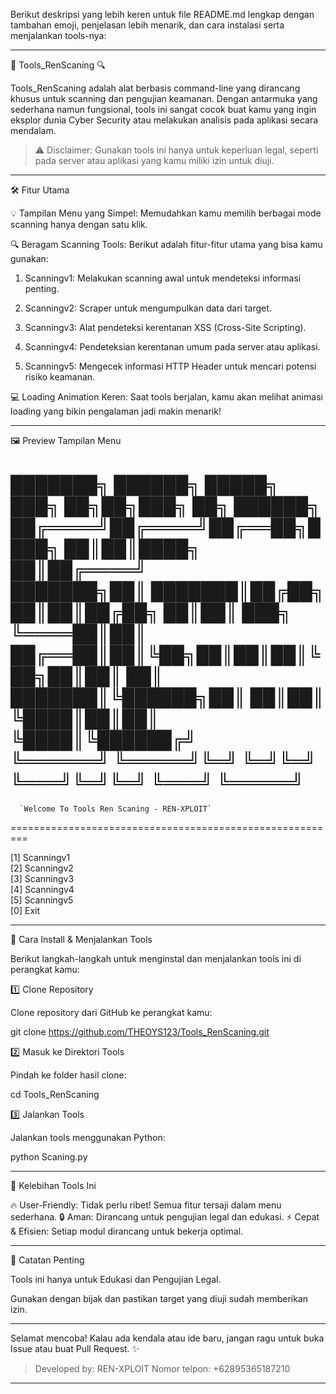 Berikut deskripsi yang lebih keren untuk file README.md lengkap dengan tambahan emoji, penjelasan lebih menarik, dan cara instalasi serta menjalankan tools-nya:


---

🚀 Tools_RenScaning 🔍

Tools_RenScaning adalah alat berbasis command-line yang dirancang khusus untuk scanning dan pengujian keamanan. Dengan antarmuka yang sederhana namun fungsional, tools ini sangat cocok buat kamu yang ingin eksplor dunia Cyber Security atau melakukan analisis pada aplikasi secara mendalam.

> ⚠️ Disclaimer: Gunakan tools ini hanya untuk keperluan legal, seperti pada server atau aplikasi yang kamu miliki izin untuk diuji.




---

🛠️ Fitur Utama

💡 Tampilan Menu yang Simpel:
Memudahkan kamu memilih berbagai mode scanning hanya dengan satu klik.

🔍 Beragam Scanning Tools:
Berikut adalah fitur-fitur utama yang bisa kamu gunakan:

1. Scanningv1: Melakukan scanning awal untuk mendeteksi informasi penting.


2. Scanningv2: Scraper untuk mengumpulkan data dari target.


3. Scanningv3: Alat pendeteksi kerentanan XSS (Cross-Site Scripting).


4. Scanningv4: Pendeteksian kerentanan umum pada server atau aplikasi.


5. Scanningv5: Mengecek informasi HTTP Header untuk mencari potensi risiko keamanan.



💻 Loading Animation Keren:
Saat tools berjalan, kamu akan melihat animasi loading yang bikin pengalaman jadi makin menarik!


---

🖼️ Preview Tampilan Menu

███████╗ ██████╗ █████╗ ███╗   ██╗██╗███╗   ██╗ ██████╗  
██╔════╝██╔════╝██╔══██╗████╗  ██║██║████╗  ██║██╔════╝  
███████╗██║     ███████║██╔██╗ ██║██║██╔██╗ ██║██║  ███╗  
╚════██║██║     ██╔══██║██║╚██╗██║██║██║╚██╗██║██║   ██║  
███████║╚██████╗██║  ██║██║ ╚████║██║██║ ╚████║╚██████╔╝  
╚══════╝ ╚═════╝╚═╝  ╚═╝╚═╝  ╚═══╝╚═╝╚═╝  ╚═══╝ ╚═════╝  
=========================================================  
      `Welcome To Tools Ren Scaning - REN-XPLOIT`
=========================================================  

[1] Scanningv1  
[2] Scanningv2  
[3] Scanningv3  
[4] Scanningv4  
[5] Scanningv5  
[0] Exit


---

🔧 Cara Install & Menjalankan Tools

Berikut langkah-langkah untuk menginstal dan menjalankan tools ini di perangkat kamu:

1️⃣ Clone Repository

Clone repository dari GitHub ke perangkat kamu:

git clone https://github.com/THEOYS123/Tools_RenScaning.git

2️⃣ Masuk ke Direktori Tools

Pindah ke folder hasil clone:

cd Tools_RenScaning

3️⃣ Jalankan Tools

Jalankan tools menggunakan Python:

python Scaning.py


---

🎯 Kelebihan Tools Ini

🔥 User-Friendly: Tidak perlu ribet! Semua fitur tersaji dalam menu sederhana.
🔒 Aman: Dirancang untuk pengujian legal dan edukasi.
⚡ Cepat & Efisien: Setiap modul dirancang untuk bekerja optimal.


---

📌 Catatan Penting

Tools ini hanya untuk Edukasi dan Pengujian Legal.

Gunakan dengan bijak dan pastikan target yang diuji sudah memberikan izin.



---

Selamat mencoba! Kalau ada kendala atau ide baru, jangan ragu untuk buka Issue atau buat Pull Request. ✨

> Developed by: REN-XPLOIT
> Nomor telpon: +62895365187210



---

